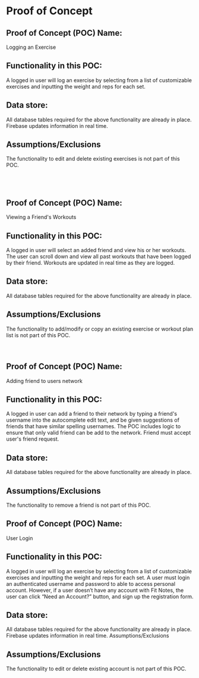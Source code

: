 # Proof of Concept

## Proof of Concept (POC) Name:
Logging an Exercise

## Functionality in this POC:
A logged in user will log an exercise by selecting from a list of customizable exercises and inputting the weight and reps for each set.

## Data store:
All database tables required for the above functionality are already in place. Firebase updates information in real time.

## Assumptions/Exclusions
The functionality to edit and delete existing exercises is not part of this POC.  
<br> 
<br> 
<br>

## Proof of Concept (POC) Name:
Viewing a Friend's Workouts
     
## Functionality in this POC:
A logged in user will select an added friend and view his or her workouts. The user can scroll down and view all past workouts that have been logged by their friend. Workouts are updated in real time as they are logged.
    
## Data store:
All database tables required for the above functionality are already in place. 
     
## Assumptions/Exclusions
The functionality to add/modify or copy an existing exercise or workout plan list is not part of this POC.
<br> 
<br> 
<br>
## Proof of Concept (POC) Name:
Adding friend to users network

## Functionality in this POC:
A logged in user can add a friend to their network by typing  a friend's username into the autocomplete edit text, and be given suggestions of friends that have similar spelling usernames. The POC includes logic to ensure that only valid friend can be add to the network. Friend must accept user's friend request.

## Data store:
All database tables required for the above functionality are already in place.

## Assumptions/Exclusions
The functionality to remove a friend is not part of this POC.

## Proof of Concept (POC) Name:   
User Login   
   
## Functionality in this POC:
A logged in user will log an exercise by selecting from a list of customizable exercises and inputting the weight and reps for each set.
A user must login an authenticated username and password to able to access personal account. However, if a user doesn’t have any account with Fit Notes, the user can click “Need an Account?” button, and sign up the registration form. 

## Data store:    
All database tables required for the above functionality are already in place. Firebase updates information in real time.
Assumptions/Exclusions     
    
## Assumptions/Exclusions        
The functionality to edit or delete existing account is not part of this POC.    

